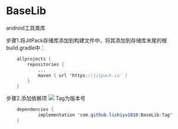 # BaseLib

android工具类库

步骤1.将JitPack存储库添加到构建文件中，将其添加到存储库末尾的根build.gradle中：
```java
	allprojects {
		repositories {
			...
			maven { url 'https://jitpack.io' }
		}
	}
```
步骤2.添加依赖项
[![](https://jitpack.io/v/lishiyu1810/BaseLib.svg)](https://jitpack.io/#lishiyu1810/BaseLib)
Tag为版本号
```java
	dependencies {
	        implementation 'com.github.lishiyu1810:BaseLib:Tag'
	}
```



